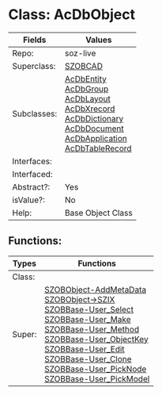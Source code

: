 
# Class:	AcDbObject

| Fields | Values |
| --------- | --------- |
| Repo: | soz-live |
| Superclass: | [SZOBCAD](SZOBCAD.html) |
| Subclasses: | [AcDbEntity](AcDbEntity.html) <br> [AcDbGroup](AcDbGroup.html) <br> [AcDbLayout](AcDbLayout.html) <br> [AcDbXrecord](AcDbXrecord.html) <br> [AcDbDictionary](AcDbDictionary.html) <br> [AcDbDocument](AcDbDocument.html) <br> [AcDbApplication](AcDbApplication.html) <br> [AcDbTableRecord](AcDbTableRecord.html) |
| Interfaces: |  |
| Interfaced: |  |
| Abstract?: | Yes |
| isValue?: | No |
| Help: | Base Object Class |


## Functions:

| Types | Functions |
| --------- | --------- |
| Class: |  |
| Super: | [SZOBObject-AddMetaData](SZOBObject.html) <br> [SZOBObject->SZIX](SZOBObject.html) <br> [SZOBBase-User_Select](SZOBBase.html) <br> [SZOBBase-User_Make](SZOBBase.html) <br> [SZOBBase-User_Method](SZOBBase.html) <br> [SZOBBase-User_ObjectKey](SZOBBase.html) <br> [SZOBBase-User_Edit](SZOBBase.html) <br> [SZOBBase-User_Clone](SZOBBase.html) <br> [SZOBBase-User_PickNode](SZOBBase.html) <br> [SZOBBase-User_PickModel](SZOBBase.html) |


